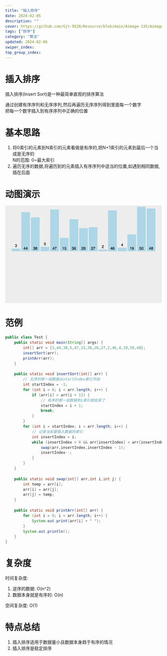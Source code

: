 ```yaml
---
title: "插入排序"
date: 2024-02-05
description: ""
cover: https://github.com/Gjt-9520/Resource/blob/main/Aimage-135/Aimage6.jpg?raw=true
tags: ["排序"]
category: "算法"
updated: 2024-02-06
swiper_index:
top_group_index:
---
```


# 插入排序

插入排序(Insert Sort)是一种最简单直观的排序算法               

通过创建有序序列和无序序列,然后再遍历无序序列得到里面每一个数字   
把每一个数字插入到有序序列中正确的位置

# 基本思路

1. 将0索引的元素到N索引的元素看做是有序的,把N+1索引的元素到最后一个当成是无序的    
N的范围: 0~最大索引
2. 遍历无序的数据,将遍历到的元素插入有序序列中适当的位置,如遇到相同数据,插在后面

# 动图演示

![插入排序](../images/插入排序.png)

# 范例 

```java
public class Test {
    public static void main(String[] args) {
        int[] arr = {3,44,38,5,47,15,36,26,27,2,46,4,19,50,48};
        insertSort(arr);
        printArr(arr);
    }

    public static void insertSort(int[] arr) {
        // 无序的那一组数据从startIndex索引开始
        int startIndex = -1;
        for (int i = 0; i < arr.length; i++) {
            if (arr[i] > arr[i + 1]) {
                // 有序的那一组数据到i索引就结束了
                startIndex = i + 1;
                break;
            }
        }
        for (int i = startIndex; i < arr.length; i++) {
            // 记录当前要插入数据的索引
            int insertIndex = i;
            while (insertIndex > 0 && arr[insertIndex] < arr[insertIndex - 1]) {
                swap(arr,insertIndex,insertIndex - 1);
                insertIndex--;
            }
        }
    }

    public static void swap(int[] arr,int i,int j) {
        int temp = arr[i];
        arr[i] = arr[j];
        arr[j] = temp;
    }

    public static void printArr(int[] arr) {
        for (int i = 0; i < arr.length; i++) {
            System.out.print(arr[i] + " ");
        }
        System.out.println();
    }
}
```

# 复杂度

时间复杂度:    
1. 逆序的数据: O(n^2)
2. 数据本身就是有序的: O(n)

空间复杂度: O(1)

# 特点总结

1. 插入排序适用于数据量小且数据本身趋于有序的情况
2. 插入排序是稳定排序